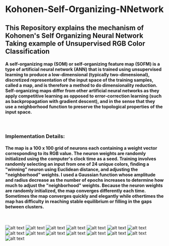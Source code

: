 # Kohonen-Self-Organizing-NNetwork
## This Repository explains the mechanism of Kohonen's Self Organizing Neural Network Taking example of Unsupervised RGB Color Classification

#### A self-organizing map (SOM) or self-organizing feature map (SOFM) is a type of artificial neural network (ANN) that is trained using unsupervised learning to produce a low-dimensional (typically two-dimensional), discretized representation of the input space of the training samples, called a map, and is therefore a method to do dimensionality reduction. Self-organizing maps differ from other artificial neural networks as they apply competitive learning as opposed to error-correction learning (such as backpropagation with gradient descent), and in the sense that they use a neighborhood function to preserve the topological properties of the input space.
<br />

### Implementation Details:
#### The map is a 100 x 100 grid of neurons each containing a weight vector corresponding to its RGB value. The neuron weights are randomly initialized using the computer's clock time as a seed. Training involves randomly selecting an input from one of 24 unique colors, finding a "winning" neuron using Euclidean distance, and adjusting the "neighborhood" weights. I used a Gaussian function whose amplitude and radius decrease as the number of epochs increases to determine how much to adjust the "neighborhood" weights. Because the neuron weights are randomly initialized, the map converges differently each time. Sometimes the map converges quickly and elegantly while othertimes the map has difficulty in reaching stable equilibrium or filling in the gaps between clusters.
<br />

![alt text](KohonenNN/0001.jpg)
![alt text](KohonenNN/0002.jpg)
![alt text](KohonenNN/0003.jpg)
![alt text](KohonenNN/0004.jpg)
![alt text](KohonenNN/0005.jpg)
![alt text](KohonenNN/0006.jpg)
![alt text](KohonenNN/0007.jpg)
![alt text](KohonenNN/0008.jpg)
![alt text](KohonenNN/0009.jpg)
![alt text](KohonenNN/0010.jpg)
![alt text](KohonenNN/0011.jpg)
![alt text](KohonenNN/0012.jpg)
![alt text](KohonenNN/0013.jpg)
![alt text](KohonenNN/0014.jpg)
![alt text](KohonenNN/0015.jpg)